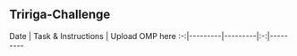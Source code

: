 ## Tririga-Challenge


Date  | Task & Instructions | Upload OMP here
:-:|---------|---------|:-:|---------
